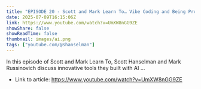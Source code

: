```yaml
---
title: "EPISODE 20 - Scott and Mark Learn To… Vibe Coding and Being Productive"
date: 2025-07-09T16:15:06Z
link: https://www.youtube.com/watch?v=UmXW8nGG9ZE
showShare: false
showReadTime: false
thumbnail: images/ai.png
tags: ["youtube.com/@shanselman"]
---
```

In this episode of Scott and Mark Learn To, Scott Hanselman and Mark Russinovich discuss innovative tools they built with AI ...

- Link to article: https://www.youtube.com/watch?v=UmXW8nGG9ZE